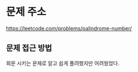 # 문제 주소
https://leetcode.com/problems/palindrome-number/

## 문제 접근 방법
회문 시키는 문제로 알고 쉽게 풀려했지만 어려웠었다.


